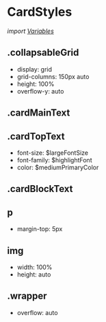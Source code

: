 # CardStyles
*import [Variables](/Docs/src/Variables.md)*
## .collapsableGrid
- display: grid
- grid-columns: 150px auto
- height: 100%
- overflow-y: auto

## .cardMainText

## .cardTopText
- font-size: $largeFontSize
- font-family: $highlightFont
- color: $mediumPrimaryColor
## .cardBlockText

## p
- margin-top: 5px

## img
- width: 100%
- height: auto

## .wrapper 
- overflow: auto
